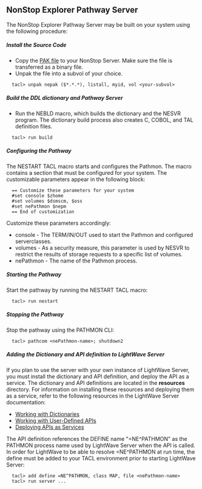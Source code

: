 NonStop Explorer Pathway Server
---

The NonStop Explorer Pathway Server may be built on your system using the following procedure:

##### Install the Source Code

* Copy the [PAK file](http://cdn.nuwavetech.com/pub/lightwave/sample/nepak.pak) to your NonStop Server. Make sure the file is transferred
as a binary file.
* Unpak the file into a subvol of your choice.
```
  tacl> unpak nepak ($*.*.*), listall, myid, vol <your-subvol>
```
##### Build the DDL dictionary and Pathway Server

* Run the NEBLD macro, which builds the dictionary and the NESVR program. The dictionary build
process also creates C, COBOL, and TAL definition files.
```
  tacl> run build
```
##### Configuring the Pathway

The NESTART TACL macro starts and configures the Pathmon. The macro contains a section that
must be configured for your system. The customizable parameters appear in the following block:
```
  == Customize these parameters for your system
  #set console $zhome
  #set volumes $dsmscm, $oss
  #set nePathmon $nepm
  == End of customization
```

Customize these parameters accordingly:

* console - The TERM/IN/OUT used to start the Pathmon and configured serverclasses.
* volumes - As a security measure, this parameter is used by NESVR to restrict the results
of storage requests to a specific list of volumes.
* nePathmon - The name of the Pathmon process.

##### Starting the Pathway

Start the pathway by running the NESTART TACL macro:
```
  tacl> run nestart
```
##### Stopping the Pathway

Stop the pathway using the PATHMON CLI:
```
  tacl> pathcom <nePathmon-name>; shutdown2
```
##### Adding the Dictionary and API definition to LightWave Server

If you plan to use the server with your own instance of LightWave Server, you must install the
dictionary and API definition, and deploy the API as a service. The dictionary and API definitions
are located in the **resources** directory. For information on installing these resources and
deploying them as a service, refer to the following resources in the LightWave Server documentation:

* [Working with Dictionaries](http://docs.nuwavetech.com/display/LWSERVER/Working+with+Dictionaries)
* [Working with User-Defined APIs](http://docs.nuwavetech.com/display/LWSERVER/Working+with+User-Defined+APIs)
* [Deploying APIs as Services](http://docs.nuwavetech.com/display/LWSERVER/Deploying+APIs+as+Services)

The API definition references the DEFINE name "=NE^PATHMON" as the PATHMON process name used by LightWave Server when the API is called. In order for LightWave to be able to resolve =NE^PATHMON at run time, the define must be added to your TACL environment prior to starting LightWave Server:
```
  tacl> add define =NE^PATHMON, class MAP, file <nePathmon-name>
  tacl> run server ...
```

